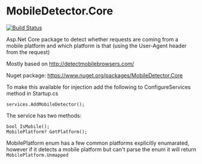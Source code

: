 # MobileDetector.Core

[![Build Status](https://travis-ci.org/breekmd/MobileDetector.Core.svg?branch=master)](https://travis-ci.org/breekmd/MobileDetector.Core)

Asp.Net Core package to detect whether requests are coming from a mobile platform and which platform is that (using the User-Agent header from the request)

Mostly based on http://detectmobilebrowsers.com/ 

Nuget package: https://www.nuget.org/packages/MobileDetector.Core

To make this available for injection add the following to ConfigureServices method in Startup.cs

```
services.AddMobileDetector();
```

The service has two methods:

```
bool IsMobile();
MobilePlatform? GetPlatform();
```

MobilePlatform enum has a few common platforms explicitly enumarated, however if it detects a mobile platform but can't parse the enum it will return ```MobilePlatform.Unmapped```
